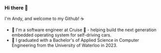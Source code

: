 ### Hi there 👋

I'm Andy, and welcome to my Github! ☕  

- 💼 I'm a software engineer at Cruise 🚗 - helping build the next generation embedded operating system for self-driving cars.
- 🌱 I graduated with a Bachelor's of Applied Science in Computer Engineering from the University of Waterloo in 2023.

<!--
- 🌱 I study Computer Engineering at the University of Waterloo
- ⚡ I have a background and focus in embedded software, particularly linux kernel development and RTL 
- 💼 Previous work include OS for self-driving cars 🚗, hardware bringup for network switches 📶, and general firmware for battery management systems 🔋. 
- 🚆 I advise for the firmware sub-team for Waterloop, a student design team --> 

<!-- - 🌱 I'm a 4B Computer Engineering student at the University of Waterloo
- 💼 I'm a SWE intern @ Cruise, working on the Embedded OS team
- 🚆 I'm an advisor for the firmware subteam at Waterloop, a student design team @ uwaterloo
- ⚡ My interests are in embedded and firmware development, hardware, RTL, and IC verification and design
- 🔭 I've previously interned at Arista Networks 🌐,Nuvation Energy 🔋, VirtaMove 🖥️, and Gov. of Canada 🍁 
- 📫 Let's chat! My website is [here](https://andyren.me) and my resume can be found [here](https://andyren.me/Resume_3B_v9.pdf)
- 💪 Fun fact: I'm an avid athlete - I love to lift weights and running long distances (aiming for a 6 minute mile) -->


<!-- 💼 I'm currently seeking a Winter 2022 internship relating to embedded software, and hardware/RTL verification and design
<!--- 👯 I’m currently seeking a Winter 2021 internship in software development
<!--
**ren-andy/ren-andy** is a ✨ _special_ ✨ repository because its `README.md` (this file) appears on your GitHub profile.

Here are some ideas to get you started:

- 🔭 I’m currently working on ...
- 🌱 I’m currently learning ...
- 👯 I’m looking to collaborate on ...
- 🤔 I’m looking for help with ...
- 💬 Ask me about ...
- 📫 How to reach me: ...
- 😄 Pronouns: ...
- ⚡ Fun fact: ...
-->
